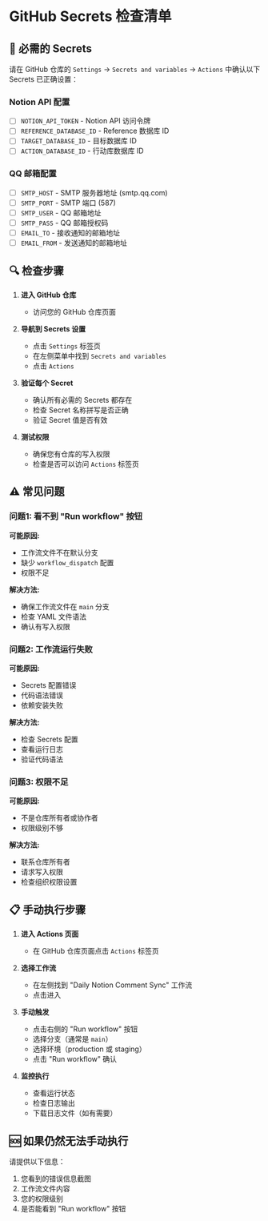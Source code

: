 # GitHub Secrets 检查清单

## 🔑 必需的 Secrets

请在 GitHub 仓库的 `Settings` → `Secrets and variables` → `Actions` 中确认以下 Secrets 已正确设置：

### Notion API 配置
- [ ] `NOTION_API_TOKEN` - Notion API 访问令牌
- [ ] `REFERENCE_DATABASE_ID` - Reference 数据库 ID
- [ ] `TARGET_DATABASE_ID` - 目标数据库 ID  
- [ ] `ACTION_DATABASE_ID` - 行动库数据库 ID

### QQ 邮箱配置
- [ ] `SMTP_HOST` - SMTP 服务器地址 (smtp.qq.com)
- [ ] `SMTP_PORT` - SMTP 端口 (587)
- [ ] `SMTP_USER` - QQ 邮箱地址
- [ ] `SMTP_PASS` - QQ 邮箱授权码
- [ ] `EMAIL_TO` - 接收通知的邮箱地址
- [ ] `EMAIL_FROM` - 发送通知的邮箱地址

## 🔍 检查步骤

1. **进入 GitHub 仓库**
   - 访问您的 GitHub 仓库页面

2. **导航到 Secrets 设置**
   - 点击 `Settings` 标签页
   - 在左侧菜单中找到 `Secrets and variables`
   - 点击 `Actions`

3. **验证每个 Secret**
   - 确认所有必需的 Secrets 都存在
   - 检查 Secret 名称拼写是否正确
   - 验证 Secret 值是否有效

4. **测试权限**
   - 确保您有仓库的写入权限
   - 检查是否可以访问 `Actions` 标签页

## ⚠️ 常见问题

### 问题1: 看不到 "Run workflow" 按钮
**可能原因:**
- 工作流文件不在默认分支
- 缺少 `workflow_dispatch` 配置
- 权限不足

**解决方法:**
- 确保工作流文件在 `main` 分支
- 检查 YAML 文件语法
- 确认有写入权限

### 问题2: 工作流运行失败
**可能原因:**
- Secrets 配置错误
- 代码语法错误
- 依赖安装失败

**解决方法:**
- 检查 Secrets 配置
- 查看运行日志
- 验证代码语法

### 问题3: 权限不足
**可能原因:**
- 不是仓库所有者或协作者
- 权限级别不够

**解决方法:**
- 联系仓库所有者
- 请求写入权限
- 检查组织权限设置

## 📋 手动执行步骤

1. **进入 Actions 页面**
   - 在 GitHub 仓库页面点击 `Actions` 标签页

2. **选择工作流**
   - 在左侧找到 "Daily Notion Comment Sync" 工作流
   - 点击进入

3. **手动触发**
   - 点击右侧的 "Run workflow" 按钮
   - 选择分支（通常是 `main`）
   - 选择环境（production 或 staging）
   - 点击 "Run workflow" 确认

4. **监控执行**
   - 查看运行状态
   - 检查日志输出
   - 下载日志文件（如有需要）

## 🆘 如果仍然无法手动执行

请提供以下信息：
1. 您看到的错误信息截图
2. 工作流文件内容
3. 您的权限级别
4. 是否能看到 "Run workflow" 按钮
